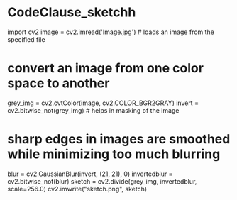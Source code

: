 # CodeClause_sketchh
import cv2
image = cv2.imread('Image.jpg') # loads an image from the specified file
# convert an image from one color space to another
grey_img = cv2.cvtColor(image, cv2.COLOR_BGR2GRAY)
invert = cv2.bitwise_not(grey_img) # helps in masking of the image
# sharp edges in images are smoothed while minimizing too much blurring
blur = cv2.GaussianBlur(invert, (21, 21), 0)
invertedblur = cv2.bitwise_not(blur)
sketch = cv2.divide(grey_img, invertedblur, scale=256.0)
cv2.imwrite("sketch.png", sketch)
